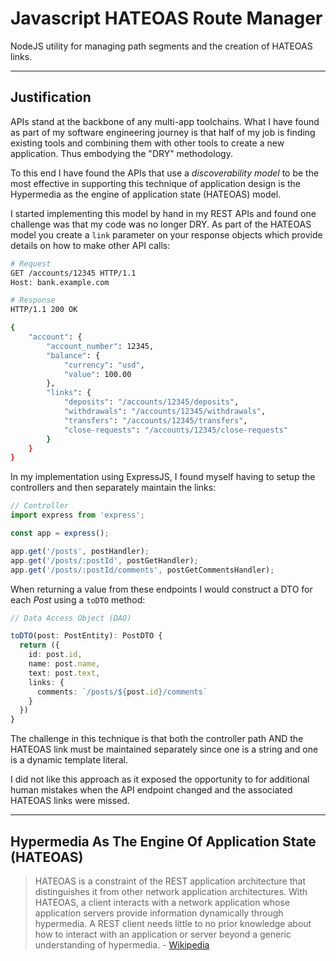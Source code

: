 # Javascript HATEOAS Route Manager

NodeJS utility for managing path segments and the creation of HATEOAS links.

---
## Justification

APIs stand at the backbone of any multi-app toolchains.  What I have found as part of my software engineering journey is that half of my job is finding existing tools and combining them with other tools to create a new application.  Thus embodying the "DRY" methodology.  

To this end I have found the APIs that use a _discoverability model_ to be the most effective in supporting this technique of application design is the Hypermedia as the engine of application state (HATEOAS) model.  

I started implementing this model by hand in my REST APIs and found one challenge was that my code was no longer DRY.  As part of the HATEOAS model you create a `link` parameter on your response objects which provide details on how to make other API calls:

```sh
# Request
GET /accounts/12345 HTTP/1.1
Host: bank.example.com

# Response
HTTP/1.1 200 OK

{
    "account": {
        "account_number": 12345,
        "balance": {
            "currency": "usd",
            "value": 100.00
        },
        "links": {
            "deposits": "/accounts/12345/deposits",
            "withdrawals": "/accounts/12345/withdrawals",
            "transfers": "/accounts/12345/transfers",
            "close-requests": "/accounts/12345/close-requests"
        }
    }
}
```

In my implementation using ExpressJS, I found myself having to setup the controllers and then separately maintain the links:

```ts
// Controller
import express from 'express';

const app = express();

app.get('/posts', postHandler);
app.get('/posts/:postId', postGetHandler);
app.get('/posts/:postId/comments', postGetCommentsHandler);
```

When returning a value from these endpoints I would construct a DTO for each _Post_ using a `toDTO` method:

```ts
// Data Access Object (DAO)

toDTO(post: PostEntity): PostDTO {
  return ({
    id: post.id,
    name: post.name,
    text: post.text,
    links: {
      comments: `/posts/${post.id}/comments`
    }
  })
}
```

The challenge in this technique is that both the controller path AND the HATEOAS link must be maintained separately since one is a string and one is a dynamic template literal.

I did not like this approach as it exposed the opportunity to for additional human mistakes when the API endpoint changed and the associated HATEOAS links were missed.

---
## Hypermedia As The Engine Of Application State (HATEOAS)

> HATEOAS is a constraint of the REST application architecture that distinguishes it from other network application architectures. With HATEOAS, a client interacts with a network application whose application servers provide information dynamically through hypermedia. A REST client needs little to no prior knowledge about how to interact with an application or server beyond a generic understanding of hypermedia. - [Wikipedia](https://en.wikipedia.org/wiki/HATEOAS)

